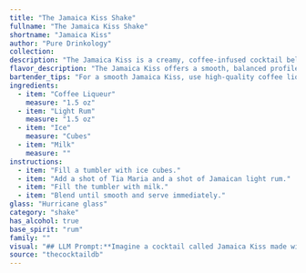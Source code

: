 ```yaml
---
title: "The Jamaica Kiss Shake"
fullname: "The Jamaica Kiss Shake"
shortname: "Jamaica Kiss"
author: "Pure Drinkology"
collection:
description: "The Jamaica Kiss is a creamy, coffee-infused cocktail belonging to the **Coffee Cocktail** family, likely inspired by the popularity of coffee liqueurs and rum in the Caribbean. It's a modern twist on classic coffee cocktails, with the addition of milk adding a smooth and velvety texture. "
flavor_description: "The Jamaica Kiss offers a smooth, balanced profile.  The coffee liqueur provides a rich, roasted aroma and subtle bitterness, while the light rum adds a touch of sweetness and tropical fruit notes.  The chilled milk balances the flavors, creating a creamy, comforting texture that lingers on the palate.  It's a perfect blend of sweet, bitter, and creamy, ideal for those seeking a sophisticated yet approachable cocktail. "
bartender_tips: "For a smooth Jamaica Kiss, use high-quality coffee liqueur and light rum. Chill your milk beforehand for a refreshing drink. Shake with ice vigorously to ensure proper dilution and a frosty texture. Strain into a chilled coupe glass, leaving the ice behind. Garnish with a coffee bean or cinnamon stick for a sophisticated touch. "
ingredients:
  - item: "Coffee Liqueur"
    measure: "1.5 oz"
  - item: "Light Rum"
    measure: "1.5 oz"
  - item: "Ice"
    measure: "Cubes"
  - item: "Milk"
    measure: ""
instructions:
  - item: "Fill a tumbler with ice cubes."
  - item: "Add a shot of Tia Maria and a shot of Jamaican light rum."
  - item: "Fill the tumbler with milk."
  - item: "Blend until smooth and serve immediately."
glass: "Hurricane glass"
category: "shake"
has_alcohol: true
base_spirit: "rum"
family: ""
visual: "## LLM Prompt:**Imagine a cocktail called Jamaica Kiss made with coffee liqueur, light rum, ice, and milk. Describe its appearance in detail, focusing on its color, texture, and any visual elements. Consider the interplay of ingredients and how they contribute to the overall aesthetic.****For example, describe:*** **Color:** Is it a creamy brown, a milky white, or a layered drink with distinct hues? * **Texture:** Is it smooth and velvety, frothy and airy, or layered with distinct textures? * **Visual Elements:** Does it have a distinct head of foam, ice cubes floating in the glass, or a delicate drizzle of coffee liqueur?**Bonus:**  * If there are any garnishes, mention them and how they enhance the visual appeal.* Consider the type of glass used and how it affects the appearance. "
source: "thecocktaildb"
---
```


